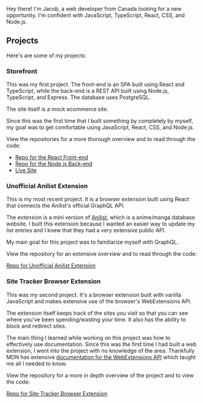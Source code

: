 Hey there! I'm Jacob, a web developer from Canada looking for a new opportunity. I'm confident with JavaScript, TypeScript, React, CSS, and Node.js.

## Projects

Here's are some of my projects:

### Storefront

This was my first project. The front-end is an SPA built using React and TypeScript, while the back-end is a REST API built using Node.js, TypeScript, and Express. The database uses PostgreSQL.

The site itself is a mock ecommerce site.

Since this was the first time that I built something by completely by myself, my goal was to get comfortable using JavaScript, React, CSS, and Node.js.

View the repositories for a more thorough overview and to read through the code:

- [Repo for the React Front-end](https://github.com/jgoodier1/storefront)
- [Repo for the Node.js Back-end](https://github.com/jgoodier1/storefront-api)
- [Live Site](https://storefront-app.netlify.app/)

### Unofficial Anilist Extension

This is my most recent project. It is a browser extension built using React that connects the Anilist's official GraphQL API.

The extension is a mini version of [Anilist](https://anilist.co), which is a anime/manga database website. I built this extension because I wanted an easier way to update my list entries and I knew that they had a very extensive public API.

My main goal for this project was to familiarize myself with GraphQL.

View the repository for an extensive overview and to read through the code:

[Repo for Unofficial Anilist Extension](https://github.com/jgoodier1/unofficial-anilist-ext)

### Site Tracker Browser Extension

This was my second project. It's a browser extension built with vanilla JavaScript and makes extensive use of the browser's WebExtensions API.

The extension itself keeps track of the sites you visit so that you can see where you've been spending/wasting your time. It also has the ability to block and redirect sites.

The main thing I learned while working on this project was how to effectively use documentation. Since this was the first time I had built a web extension, I went into the project with no knowledge of the area. Thankfully MDN has extensive [documentation for the WebExtensions API](https://developer.mozilla.org/en-US/docs/Mozilla/Add-ons/WebExtensions) which taught me all I needed to know.

View the repository for a more in depth overview of the project and to view the code:

[Repo for Site Tracker Browser Extension](https://github.com/jgoodier1/site-tracker-ext)
